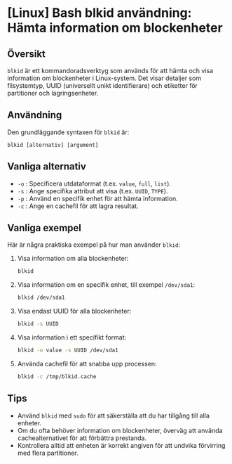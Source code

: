 # [Linux] Bash blkid användning: Hämta information om blockenheter

## Översikt
`blkid` är ett kommandoradsverktyg som används för att hämta och visa information om blockenheter i Linux-system. Det visar detaljer som filsystemtyp, UUID (universellt unikt identifierare) och etiketter för partitioner och lagringsenheter.

## Användning
Den grundläggande syntaxen för `blkid` är:

```
blkid [alternativ] [argument]
```

## Vanliga alternativ
- `-o` : Specificera utdataformat (t.ex. `value`, `full`, `list`).
- `-s` : Ange specifika attribut att visa (t.ex. `UUID`, `TYPE`).
- `-p` : Använd en specifik enhet för att hämta information.
- `-c` : Ange en cachefil för att lagra resultat.

## Vanliga exempel
Här är några praktiska exempel på hur man använder `blkid`:

1. Visa information om alla blockenheter:
   ```bash
   blkid
   ```

2. Visa information om en specifik enhet, till exempel `/dev/sda1`:
   ```bash
   blkid /dev/sda1
   ```

3. Visa endast UUID för alla blockenheter:
   ```bash
   blkid -s UUID
   ```

4. Visa information i ett specifikt format:
   ```bash
   blkid -o value -s UUID /dev/sda1
   ```

5. Använda cachefil för att snabba upp processen:
   ```bash
   blkid -c /tmp/blkid.cache
   ```

## Tips
- Använd `blkid` med `sudo` för att säkerställa att du har tillgång till alla enheter.
- Om du ofta behöver information om blockenheter, överväg att använda cachealternativet för att förbättra prestanda.
- Kontrollera alltid att enheten är korrekt angiven för att undvika förvirring med flera partitioner.